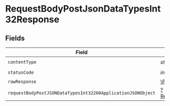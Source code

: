 # RequestBodyPostJsonDataTypesInt32Response


## Fields

| Field                                                                                                                                  | Type                                                                                                                                   | Required                                                                                                                               | Description                                                                                                                            |
| -------------------------------------------------------------------------------------------------------------------------------------- | -------------------------------------------------------------------------------------------------------------------------------------- | -------------------------------------------------------------------------------------------------------------------------------------- | -------------------------------------------------------------------------------------------------------------------------------------- |
| `contentType`                                                                                                                          | *string*                                                                                                                               | :heavy_check_mark:                                                                                                                     | N/A                                                                                                                                    |
| `statusCode`                                                                                                                           | *int*                                                                                                                                  | :heavy_check_mark:                                                                                                                     | N/A                                                                                                                                    |
| `rawResponse`                                                                                                                          | [\Psr\Http\Message\ResponseInterface](https://www.php-fig.org/psr/psr-7/#33-psrhttpmessageresponseinterface)                           | :heavy_minus_sign:                                                                                                                     | N/A                                                                                                                                    |
| `requestBodyPostJSONDataTypesInt32200ApplicationJSONObject`                                                                            | [?RequestBodyPostJSONDataTypesInt32200ApplicationJSON](../../models/operations/RequestBodyPostJSONDataTypesInt32200ApplicationJSON.md) | :heavy_minus_sign:                                                                                                                     | OK                                                                                                                                     |
